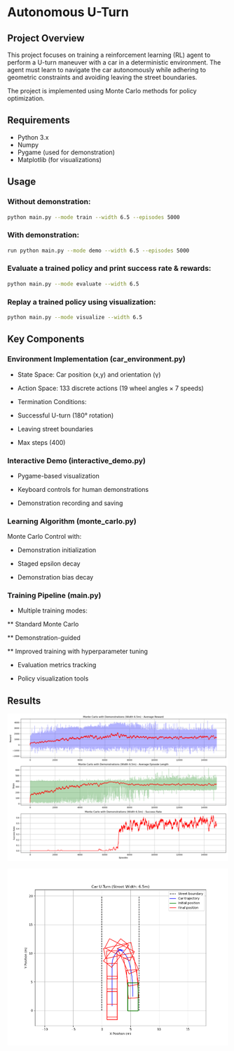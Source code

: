 # Autonomous U-Turn

## Project Overview

This project focuses on training a reinforcement learning (RL) agent to perform a U-turn maneuver with a car in a deterministic environment. The agent must learn to navigate the car autonomously while adhering to geometric constraints and avoiding leaving the street boundaries. 

The project is implemented using Monte Carlo methods for policy optimization.

## Requirements

- Python 3.x
- Numpy
- Pygame (used for demonstration)
- Matplotlib (for visualizations)

 
## Usage

### Without demonstration:

```bash
python main.py --mode train --width 6.5 --episodes 5000
```

### With demonstration:

```bash
run python main.py --mode demo --width 6.5 --episodes 5000
```

### Evaluate a trained policy and print success rate & rewards:

```bash
python main.py --mode evaluate --width 6.5
```

### Replay a trained policy using visualization:

```bash
python main.py --mode visualize --width 6.5
```


## Key Components
### Environment Implementation (car_environment.py)
* State Space: Car position (x,y) and orientation (γ)

* Action Space: 133 discrete actions (19 wheel angles × 7 speeds)

* Termination Conditions:

 - Successful U-turn (180° rotation)

 - Leaving street boundaries

 - Max steps (400)

### Interactive Demo (interactive_demo.py)
* Pygame-based visualization

* Keyboard controls for human demonstrations

* Demonstration recording and saving

### Learning Algorithm (monte_carlo.py)
Monte Carlo Control with:

* Demonstration initialization

* Staged epsilon decay

* Demonstration bias decay

### Training Pipeline (main.py)
* Multiple training modes:

 ** Standard Monte Carlo

 ** Demonstration-guided

 ** Improved training with hyperparameter tuning

* Evaluation metrics tracking

* Policy visualization tools


## Results

<p align="center">
  <img src="results/15k_62success.png" />
</p>

<p align="center">
  <img src="results/right.png" />
</p>
